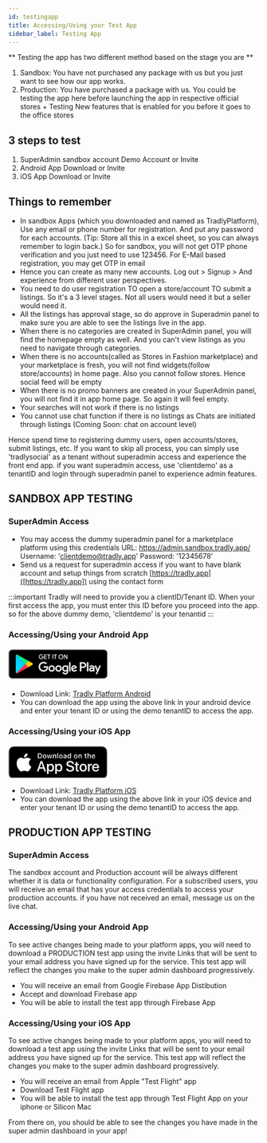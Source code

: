 ```yaml
---
id: testingapp
title: Accessing/Using your Test App
sidebar_label: Testing App
---
```

** Testing the app has two different method based on the stage you are ** 

1. Sandbox: You have not purchased any package with us but you just want to see how our app works. 
2. Production: You have purchased a package with us. You could be testing the app here before launching the app in respective official stores + Testing New features that is enabled for you before it goes to the office stores


## 3 steps to test
1. SuperAdmin sandbox account Demo Account or Invite
2. Android App Download or  Invite
3. iOS App Download or Invite

## Things to remember
- In sandbox Apps (which you downloaded and named as TradlyPlatform), Use any email or phone number for registration. And put any password for each accounts. (Tip: Store all this in a excel sheet, so you can always remember to login back.) So for sandbox, you will not get OTP phone verification and you just need to use 123456. For E-Mail based registration, you may get OTP in email
- Hence you can create as many new accounts. Log out > Signup > And experience from different user perspectives. 
- You need to do user registration TO open a store/account TO submit a listings. So it's a 3 level stages. Not all users would need it but a seller would need it. 
- All the listings has approval stage, so do approve in Superadmin panel to make sure you are able to see the listings live in the app.
- When there is no categories are created in SuperAdmin panel, you will find the homepage empty as well. And you can't view listings as you need to navigate through categories. 
- When there is no accounts(called as Stores in Fashion marketplace) and your marketplace is fresh, you will not find widgets(follow store/accounts) in home page. Also you cannot follow stores. Hence social feed will be empty
- When there is no promo banners are created in your SuperAdmin panel, you will not find it in app home page. So again it will feel empty. 
- Your searches will not work if there is no listings
- You cannot use chat function if there is no listings as Chats are initiated through listings (Coming Soon: chat on account level)

Hence spend time to registering dummy users, open accounts/stores, submit listings, etc. If you want to skip all process, you can simply use 'tradlysocial' as a tenant without superadmin access and experience the front end app. if you want superadmin access, use 'clientdemo' as a tenantID and login through superadmin panel to experience admin features.  


## SANDBOX APP TESTING
### SuperAdmin Access
- You may access the dummy superadmin panel for a marketplace platform using this credentials
URL: https://admin.sandbox.tradly.app/
Username: 'clientdemo@tradly.app'
Password: '12345678'
- Send us a request for superadmin access if you want to have blank account and setup things from scratch [https://tradly.app]([https://tradly.app]) using the contact form


:::important
Tradly will need to provide you a clientID/Tenant ID. When your first access the app, you must enter this ID before you proceed into the app. so for the above dummy demo, 'clientdemo' is your tenantid
:::


### Accessing/Using your Android App

<img src="/img/googleplay.svg" alt="signup-page" width="200"/>


- Download Link:  [Tradly Platform Android](https://play.google.com/store/apps/details?id=tradly.platform)
- You can download the app using the above link in your android device and enter your tenant ID or using the demo tenantID to access the app.  


### Accessing/Using your iOS App

<img src="/img/appstore.svg" alt="signup-page" width="200"/>


- Download Link:  [Tradly Platform iOS](https://apps.apple.com/app/id1524190804)
- You can download the app using the above link in your iOS device and enter your tenant ID or using the demo tenantID to access the app. 

## PRODUCTION APP TESTING

### SuperAdmin Access
The sandbox account and Production account will be always different whether it is data or functionality configuration. For a subscribed users, you will receive an email that has your access credentials to access your production accounts. if you have not received an email, message us on the live chat.

### Accessing/Using your Android App
To see active changes being made to your platform apps, you will need to download a PRODUCTION test app using the invite Links that will be sent to your email address you have signed up for the service. This test app will reflect the changes you make to the super admin dashboard progressively.

- You will receive an email from Google Firebase App Distibution
- Accept and download Firebase app
- You will be able to install the test app through Firebase App

### Accessing/Using your iOS App
To see active changes being made to your platform apps, you will need to download a test app using the invite Links that will be sent to your email address you have signed up for the service. This test app will reflect the changes you make to the super admin dashboard progressively.
- You will receive an email from Apple "Test Flight" app
- Download Test Flight app
- You will be able to install the test app through Test Flight App on your iphone or Silicon Mac

From there on, you should be able to see the changes you have made in the super admin dashboard in your app!